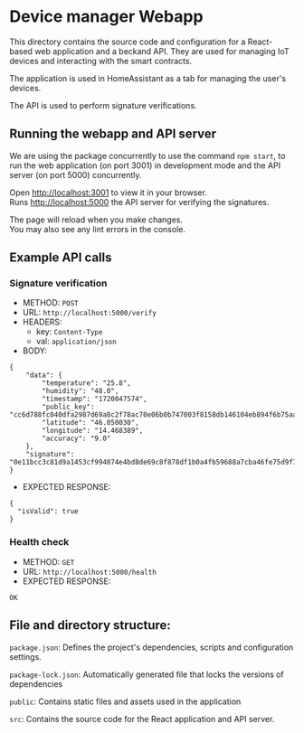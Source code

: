 # Device manager Webapp
This directory contains the source code and configuration for a React-based web application and a beckand API. They are used for managing IoT devices and interacting with the smart contracts.

The application is used in HomeAssistant as a tab for managing the user's devices. 

The API is used to perform signature verifications.

## Running the webapp and API server

We are using the package concurrently to use the command `npm start`, to run the web application (on port 3001) in development mode and the API server (on port 5000) concurrently.

Open [http://localhost:3001](http://localhost:3001) to view it in your browser. \
Runs [http://localhost:5000](http://localhost:5000) the API server for verifying the signatures.

The page will reload when you make changes.\
You may also see any lint errors in the console.

## Example API calls

### Signature verification
- METHOD: `POST`
- URL: `http://localhost:5000/verify`
- HEADERS:
    - key: `Content-Type`
    - val: `application/json`
- BODY:
```
{
    "data": {
        "temperature": "25.8",
        "humidity": "48.0",
        "timestamp": "1720047574",
        "public_key": "cc6d788fc040dfa2987d69a8c2f78ac70e06b0b747003f8158db146104eb894f6b75aa1531e1b813148ebdf1e0db3af409c8b1d7eb8b1c6c23c6b61ef75e262b",
        "latitude": "46.050030",
        "longitude": "14.468389",
        "accuracy": "9.0"
    },
    "signature": "0e11bcc3c81d9a1453cf994074e4bd8de69c8f878df1b0a4fb59688a7cba46fe75d9f76183713f20e95a2571c0f0690c0210e35148c14f7f62a5e0b9fb6627ae"
}
```
- EXPECTED RESPONSE:
```
{
  "isValid": true
}
```

### Health check
- METHOD: `GET`
- URL: `http://localhost:5000/health`
- EXPECTED RESPONSE:
```
OK
```

## File and directory structure:
`package.json`:
Defines the project's dependencies, scripts and configuration settings.

`package-lock.json`:
Automatically generated file that locks the versions of dependencies

`public`:
Contains static files and assets used in the application

`src`:
Contains the source code for the React application and API server.

